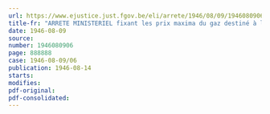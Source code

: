 ```yaml
---
url: https://www.ejustice.just.fgov.be/eli/arrete/1946/08/09/1946080906/justel
title-fr: "ARRETE MINISTERIEL fixant les prix maxima du gaz destiné à la distribution publique <abrogé par AM 10-03-1947; art. 1>"
date: 1946-08-09
source:
number: 1946080906
page: 888888
case: 1946-08-09/06
publication: 1946-08-14
starts:
modifies:
pdf-original:
pdf-consolidated:
---
```


